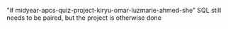 "# midyear-apcs-quiz-project-kiryu-omar-luzmarie-ahmed-she" 
SQL still needs to be paired, but the project is otherwise done
